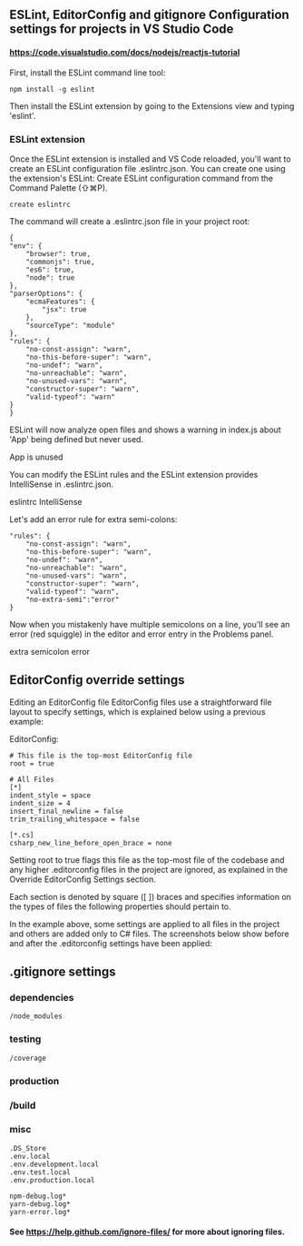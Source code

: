 ## ESLint, EditorConfig and gitignore Configuration settings for projects in VS Studio Code

#### https://code.visualstudio.com/docs/nodejs/reactjs-tutorial

First, install the ESLint command line tool:

    npm install -g eslint

Then install the ESLint extension by going to the Extensions view and typing 'eslint'.

### ESLint extension

Once the ESLint extension is installed and VS Code reloaded, you'll want to create an ESLint configuration file .eslintrc.json. You can create one using the extension's ESLint: Create ESLint configuration command from the Command Palette (⇧⌘P).

    create eslintrc

The command will create a .eslintrc.json file in your project root:

    {
    "env": {
        "browser": true,
        "commonjs": true,
        "es6": true,
        "node": true
    },
    "parserOptions": {
        "ecmaFeatures": {
            "jsx": true
        },
        "sourceType": "module"
    },
    "rules": {
        "no-const-assign": "warn",
        "no-this-before-super": "warn",
        "no-undef": "warn",
        "no-unreachable": "warn",
        "no-unused-vars": "warn",
        "constructor-super": "warn",
        "valid-typeof": "warn"
    }
    }

ESLint will now analyze open files and shows a warning in index.js about 'App' being defined but never used.

App is unused

You can modify the ESLint rules and the ESLint extension provides IntelliSense in .eslintrc.json.

eslintrc IntelliSense

Let's add an error rule for extra semi-colons:

    "rules": {
        "no-const-assign": "warn",
        "no-this-before-super": "warn",
        "no-undef": "warn",
        "no-unreachable": "warn",
        "no-unused-vars": "warn",
        "constructor-super": "warn",
        "valid-typeof": "warn",
        "no-extra-semi":"error"
    }

Now when you mistakenly have multiple semicolons on a line, you'll see an error (red squiggle) in the editor and error entry in the Problems panel.

extra semicolon error

## EditorConfig override settings

Editing an EditorConfig file
EditorConfig files use a straightforward file layout to specify settings, which is explained below using a previous example:

EditorConfig:

    # This file is the top-most EditorConfig file
    root = true

    # All Files
    [*]
    indent_style = space
    indent_size = 4
    insert_final_newline = false
    trim_trailing_whitespace = false

    [*.cs]
    csharp_new_line_before_open_brace = none

Setting root to true flags this file as the top-most file of the codebase and any higher .editorconfig files in the project are ignored, as explained in the Override EditorConfig Settings section.

Each section is denoted by square ([ ]) braces and specifies information on the types of files the following properties should pertain to.

In the example above, some settings are applied to all files in the project and others are added only to C# files. The screenshots below show before and after the .editorconfig settings have been applied:

## .gitignore settings

### dependencies

    /node_modules

### testing

    /coverage

### production

### /build

### misc

    .DS_Store
    .env.local
    .env.development.local
    .env.test.local
    .env.production.local

    npm-debug.log*
    yarn-debug.log*
    yarn-error.log*

#### See https://help.github.com/ignore-files/ for more about ignoring files.
